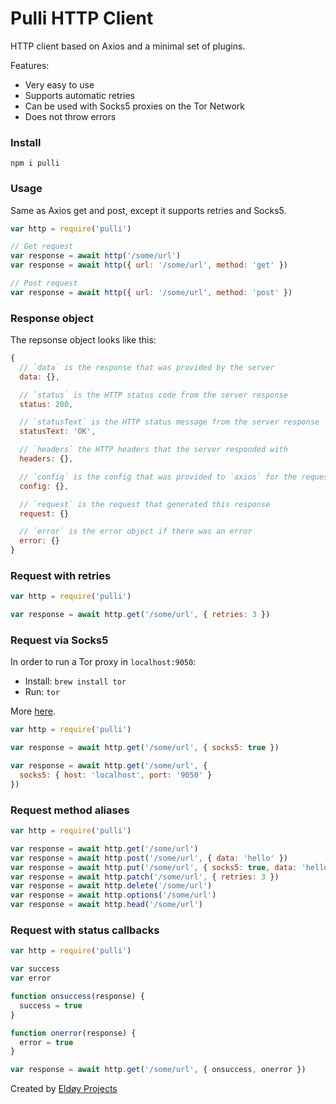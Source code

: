 # Pulli HTTP Client

HTTP client based on Axios and a minimal set of plugins.

Features:
- Very easy to use
- Supports automatic retries
- Can be used with Socks5 proxies on the Tor Network
- Does not throw errors

### Install

```
npm i pulli
```

### Usage

Same as Axios get and post, except it supports retries and Socks5.

```js
var http = require('pulli')

// Get request
var response = await http('/some/url')
var response = await http({ url: '/some/url', method: 'get' })

// Post request
var response = await http({ url: '/some/url', method: 'post' })
```

### Response object

The repsonse object looks like this:

```js
{
  // `data` is the response that was provided by the server
  data: {},

  // `status` is the HTTP status code from the server response
  status: 200,

  // `statusText` is the HTTP status message from the server response
  statusText: 'OK',

  // `headers` the HTTP headers that the server responded with
  headers: {},

  // `config` is the config that was provided to `axios` for the request
  config: {},

  // `request` is the request that generated this response
  request: {}

  // `error` is the error object if there was an error
  error: {}
}
```


### Request with retries
```js
var http = require('pulli')

var response = await http.get('/some/url', { retries: 3 })
```

### Request via Socks5

In order to run a Tor proxy in `localhost:9050`:
- Install: `brew install tor`
- Run: `tor`

More [here](https://gist.github.com/skippednote/ca7b40620858b57668a0abba2ed9ef85).

```js
var http = require('pulli')

var response = await http.get('/some/url', { socks5: true })

var response = await http.get('/some/url', {
  socks5: { host: 'localhost', port: '9050' }
})
```

### Request method aliases
```js
var http = require('pulli')

var response = await http.get('/some/url')
var response = await http.post('/some/url', { data: 'hello' })
var response = await http.put('/some/url', { socks5: true, data: 'hello' })
var response = await http.patch('/some/url', { retries: 3 })
var response = await http.delete('/some/url')
var response = await http.options('/some/url')
var response = await http.head('/some/url')
```

### Request with status callbacks
```js
var http = require('pulli')

var success
var error

function onsuccess(response) {
  success = true
}

function onerror(response) {
  error = true
}

var response = await http.get('/some/url', { onsuccess, onerror })
```

Created by [Eldøy Projects](https://eldoy.com)
